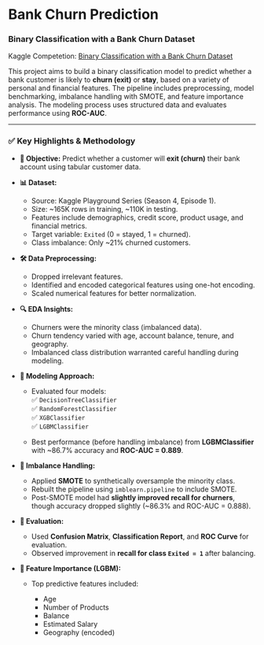 # Bank Churn Prediction

### **Binary Classification with a Bank Churn Dataset**

Kaggle Competetion: [Binary Classification with a Bank Churn Dataset](https://www.kaggle.com/competitions/playground-series-s4e1)

This project aims to build a binary classification model to predict whether a bank customer is likely to **churn (exit)** or **stay**, based on a variety of personal and financial features. 
The pipeline includes preprocessing, model benchmarking, imbalance handling with SMOTE, and feature importance analysis.
The modeling process uses structured data and evaluates performance using **ROC-AUC**. 

---

### ✅ **Key Highlights & Methodology**

* **📌 Objective:**
  Predict whether a customer will **exit (churn)** their bank account using tabular customer data.

* **📊 Dataset:**

  * Source: Kaggle Playground Series (Season 4, Episode 1).
  * Size: \~165K rows in training, \~110K in testing.
  * Features include demographics, credit score, product usage, and financial metrics.
  * Target variable: `Exited` (0 = stayed, 1 = churned).
  * Class imbalance: Only \~21% churned customers.

* **🛠️ Data Preprocessing:**

  * Dropped irrelevant features.
  * Identified and encoded categorical features using one-hot encoding.
  * Scaled numerical features for better normalization.

* **🔍 EDA Insights:**

  * Churners were the minority class (imbalanced data).
  * Churn tendency varied with age, account balance, tenure, and geography.
  * Imbalanced class distribution warranted careful handling during modeling.

* **🧠 Modeling Approach:**

  * Evaluated four models:    
    ✅ `DecisionTreeClassifier`  
    ✅ `RandomForestClassifier`  
    ✅ `XGBClassifier`  
    ✅ `LGBMClassifier`  

  * Best performance (before handling imbalance) from **LGBMClassifier** with \~86.7% accuracy and **ROC-AUC = 0.889**.

* **📐 Imbalance Handling:**

  * Applied **SMOTE** to synthetically oversample the minority class.
  * Rebuilt the pipeline using `imblearn.pipeline` to include SMOTE.
  * Post-SMOTE model had **slightly improved recall for churners**, though accuracy dropped slightly (\~86.3% and ROC-AUC = 0.888).

* **🎯 Evaluation:**

  * Used **Confusion Matrix**, **Classification Report**, and **ROC Curve** for evaluation.
  * Observed improvement in **recall for class `Exited = 1`** after balancing.

* **🧪 Feature Importance (LGBM):**

  * Top predictive features included:

    * Age
    * Number of Products
    * Balance
    * Estimated Salary
    * Geography (encoded)
